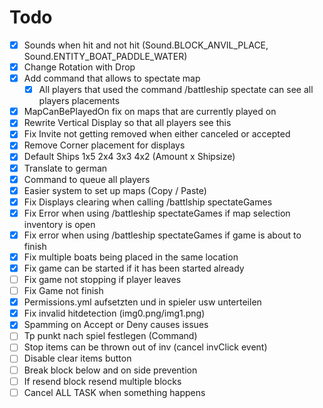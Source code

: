 # Todo

- [X] Sounds when hit and not hit (Sound.BLOCK_ANVIL_PLACE, Sound.ENTITY_BOAT_PADDLE_WATER)
- [X] Change Rotation with Drop
- [X] Add command that allows to spectate map
  - [X] All players that used the command /battleship spectate can see all players placements
- [X] MapCanBePlayedOn fix on maps that are currently played on
- [X] Rewrite Vertical Display so that all players see this
- [X] Fix Invite not getting removed when either canceled or accepted
- [X] Remove Corner placement for displays
- [X] Default Ships 1x5 2x4 3x3 4x2 (Amount x Shipsize)
- [X] Translate to german
- [X] Command to queue all players
- [X] Easier system to set up maps (Copy / Paste)
- [X] Fix Displays clearing when calling /battlship spectateGames
- [X] Fix Error when using /battleship spectateGames if map selection inventory is open
- [x] Fix error when using /battleship spectateGames if game is about to finish
- [X] Fix multiple boats being placed in the same location 
- [X] Fix game can be started if it has been started already
- [ ] Fix game not stopping if player leaves
- [ ] Fix Game not finish
- [X] Permissions.yml aufsetzten und in spieler usw unterteilen
- [X] Fix invalid hitdetection (img0.png/img1.png)
- [X] Spamming on Accept or Deny causes issues
- [ ] Tp punkt nach spiel festlegen (Command)
- [ ] Stop items can be thrown out of inv (cancel invClick event) 
- [ ] Disable clear items button
- [ ] Break block below and on side prevention
- [ ] If resend block resend multiple blocks
- [ ] Cancel ALL TASK when something happens
